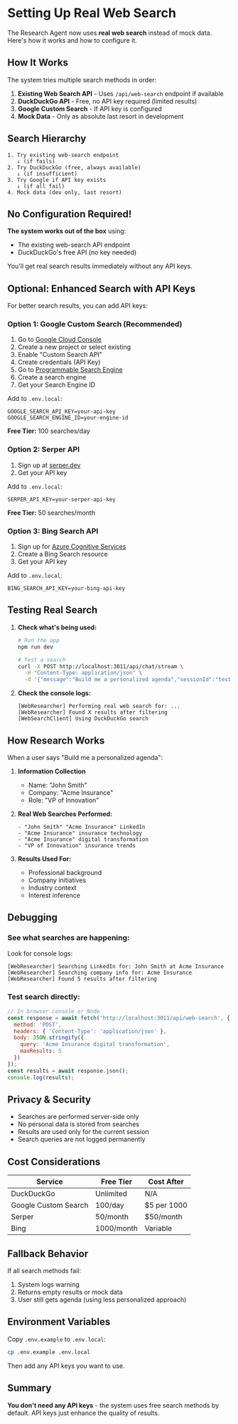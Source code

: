 # Setting Up Real Web Search

The Research Agent now uses **real web search** instead of mock data. Here's how it works and how to configure it.

## How It Works

The system tries multiple search methods in order:

1. **Existing Web Search API** - Uses `/api/web-search` endpoint if available
2. **DuckDuckGo API** - Free, no API key required (limited results)
3. **Google Custom Search** - If API key is configured
4. **Mock Data** - Only as absolute last resort in development

## Search Hierarchy

```
1. Try existing web-search endpoint
   ↓ (if fails)
2. Try DuckDuckGo (free, always available)
   ↓ (if insufficient)
3. Try Google if API key exists
   ↓ (if all fail)
4. Mock data (dev only, last resort)
```

## No Configuration Required!

**The system works out of the box** using:
- The existing web-search API endpoint
- DuckDuckGo's free API (no key needed)

You'll get real search results immediately without any API keys.

## Optional: Enhanced Search with API Keys

For better search results, you can add API keys:

### Option 1: Google Custom Search (Recommended)

1. Go to [Google Cloud Console](https://console.cloud.google.com/)
2. Create a new project or select existing
3. Enable "Custom Search API"
4. Create credentials (API Key)
5. Go to [Programmable Search Engine](https://programmablesearchengine.google.com/)
6. Create a search engine
7. Get your Search Engine ID

Add to `.env.local`:
```env
GOOGLE_SEARCH_API_KEY=your-api-key
GOOGLE_SEARCH_ENGINE_ID=your-engine-id
```

**Free Tier:** 100 searches/day

### Option 2: Serper API

1. Sign up at [serper.dev](https://serper.dev)
2. Get your API key

Add to `.env.local`:
```env
SERPER_API_KEY=your-serper-api-key
```

**Free Tier:** 50 searches/month

### Option 3: Bing Search API

1. Sign up for [Azure Cognitive Services](https://azure.microsoft.com/en-us/services/cognitive-services/bing-web-search-api/)
2. Create a Bing Search resource
3. Get your API key

Add to `.env.local`:
```env
BING_SEARCH_API_KEY=your-bing-api-key
```

## Testing Real Search

1. **Check what's being used:**
   ```bash
   # Run the app
   npm run dev

   # Test a search
   curl -X POST http://localhost:3011/api/chat/stream \
     -H "Content-Type: application/json" \
     -d '{"message":"Build me a personalized agenda","sessionId":"test","userPreferences":{}}'
   ```

2. **Check the console logs:**
   ```
   [WebResearcher] Performing real web search for: ...
   [WebResearcher] Found X results after filtering
   [WebSearchClient] Using DuckDuckGo search
   ```

## How Research Works

When a user says "Build me a personalized agenda":

1. **Information Collection**
   - Name: "John Smith"
   - Company: "Acme Insurance"
   - Role: "VP of Innovation"

2. **Real Web Searches Performed:**
   ```
   - "John Smith" "Acme Insurance" LinkedIn
   - "Acme Insurance" insurance technology
   - "Acme Insurance" digital transformation
   - "VP of Innovation" insurance trends
   ```

3. **Results Used For:**
   - Professional background
   - Company initiatives
   - Industry context
   - Interest inference

## Debugging

### See what searches are happening:
Look for console logs:
```
[WebResearcher] Searching LinkedIn for: John Smith at Acme Insurance
[WebResearcher] Searching company info for: Acme Insurance
[WebResearcher] Found 5 results after filtering
```

### Test search directly:
```javascript
// In browser console or Node
const response = await fetch('http://localhost:3011/api/web-search', {
  method: 'POST',
  headers: { 'Content-Type': 'application/json' },
  body: JSON.stringify({
    query: 'Acme Insurance digital transformation',
    maxResults: 5
  })
});
const results = await response.json();
console.log(results);
```

## Privacy & Security

- Searches are performed server-side only
- No personal data is stored from searches
- Results are used only for the current session
- Search queries are not logged permanently

## Cost Considerations

| Service | Free Tier | Cost After |
|---------|-----------|------------|
| DuckDuckGo | Unlimited | N/A |
| Google Custom Search | 100/day | $5 per 1000 |
| Serper | 50/month | $50/month |
| Bing | 1000/month | Variable |

## Fallback Behavior

If all search methods fail:
1. System logs warning
2. Returns empty results or mock data
3. User still gets agenda (using less personalized approach)

## Environment Variables

Copy `.env.example` to `.env.local`:
```bash
cp .env.example .env.local
```

Then add any API keys you want to use.

## Summary

**You don't need any API keys** - the system uses free search methods by default. API keys just enhance the quality of results.
